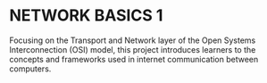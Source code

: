 # NETWORK BASICS 1
Focusing on the Transport and Network layer of the Open Systems Interconnection (OSI) model, this project introduces learners to the concepts and frameworks used in internet communication between computers.
